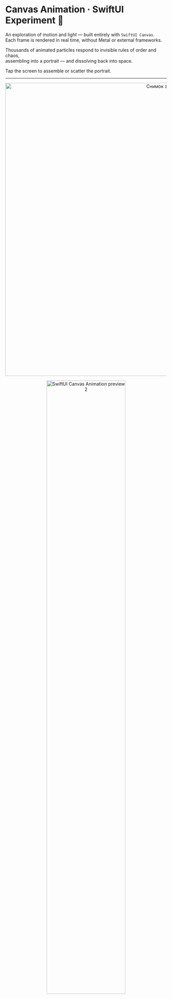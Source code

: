 # Canvas Animation · SwiftUI Experiment 🎨

An exploration of motion and light — built entirely with `SwiftUI Canvas`.  
Each frame is rendered in real time, without Metal or external frameworks.

Thousands of animated particles respond to invisible rules of order and chaos,  
assembling into a portrait — and dissolving back into space.

Tap the screen to assemble or scatter the portrait.

---

<p align="center">
  <img width="1126" height="913" alt="Снимок экрана 2025-10-22 в 21 06 23" src="https://github.com/user-attachments/assets/03887688-3323-4ee5-90c4-c3fb41b0a2f3" />
</p>

<p align="center">
  <img src="https://github.com/user-attachments/assets/8cc292c4-41e7-4918-ae15-59c99862ebb2" width="70%" alt="SwiftUI Canvas Animation preview 2">
</p>


